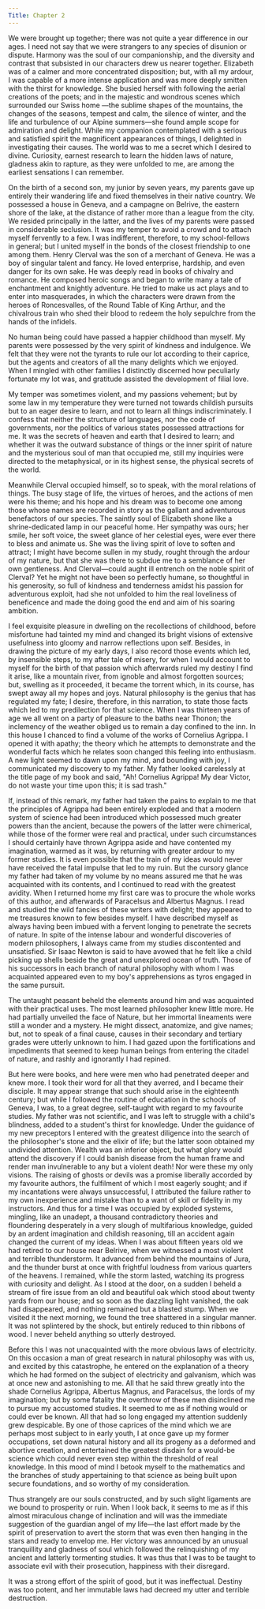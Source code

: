 ```yaml
---
Title: Chapter 2
---
```


We were brought up together; there was not quite a year difference in our ages. I need not say that we were strangers to any species of disunion or dispute. Harmony was the soul of our companionship, and the diversity and contrast that subsisted in our characters drew us nearer together. Elizabeth was of a calmer and more concentrated disposition; but, with all my ardour, I was capable of a more intense application and was more deeply smitten with the thirst for knowledge. She busied herself with following the aerial creations of the poets; and in the majestic and wondrous scenes which surrounded our Swiss home —the sublime shapes of the mountains, the changes of the seasons, tempest and calm, the silence of winter, and the life and turbulence of our Alpine summers—she found ample scope for admiration and delight. While my companion contemplated with a serious and satisfied spirit the magnificent appearances of things, I delighted in investigating their causes. The world was to me a secret which I desired to divine. Curiosity, earnest research to learn the hidden laws of nature, gladness akin to rapture, as they were unfolded to me, are among the earliest sensations I can remember.

On the birth of a second son, my junior by seven years, my parents gave up entirely their wandering life and fixed themselves in their native country. We possessed a house in Geneva, and a campagne on Belrive, the eastern shore of the lake, at the distance of rather more than a league from the city. We resided principally in the latter, and the lives of my parents were passed in considerable seclusion. It was my temper to avoid a crowd and to attach myself fervently to a few. I was indifferent, therefore, to my school-fellows in general; but I united myself in the bonds of the closest friendship to one among them. Henry Clerval was the son of a merchant of Geneva. He was a boy of singular talent and fancy. He loved enterprise, hardship, and even danger for its own sake. He was deeply read in books of chivalry and romance. He composed heroic songs and began to write many a tale of enchantment and knightly adventure. He tried to make us act plays and to enter into masquerades, in which the characters were drawn from the heroes of Roncesvalles, of the Round Table of King Arthur, and the chivalrous train who shed their blood to redeem the holy sepulchre from the hands of the infidels.

No human being could have passed a happier childhood than myself. My parents were possessed by the very spirit of kindness and indulgence. We felt that they were not the tyrants to rule our lot according to their caprice, but the agents and creators of all the many delights which we enjoyed. When I mingled with other families I distinctly discerned how peculiarly fortunate my lot was, and gratitude assisted the development of filial love.

My temper was sometimes violent, and my passions vehement; but by some law in my temperature they were turned not towards childish pursuits but to an eager desire to learn, and not to learn all things indiscriminately. I confess that neither the structure of languages, nor the code of governments, nor the politics of various states possessed attractions for me. It was the secrets of heaven and earth that I desired to learn; and whether it was the outward substance of things or the inner spirit of nature and the mysterious soul of man that occupied me, still my inquiries were directed to the metaphysical, or in its highest sense, the physical secrets of the world.

Meanwhile Clerval occupied himself, so to speak, with the moral relations of things. The busy stage of life, the virtues of heroes, and the actions of men were his theme; and his hope and his dream was to become one among those whose names are recorded in story as the gallant and adventurous benefactors of our species. The saintly soul of Elizabeth shone like a shrine-dedicated lamp in our peaceful home. Her sympathy was ours; her smile, her soft voice, the sweet glance of her celestial eyes, were ever there to bless and animate us. She was the living spirit of love to soften and attract; I might have become sullen in my study, rought through the ardour of my nature, but that she was there to subdue me to a semblance of her own gentleness. And Clerval—could aught ill entrench on the noble spirit of Clerval? Yet he might not have been so perfectly humane, so thoughtful in his generosity, so full of kindness and tenderness amidst his passion for adventurous exploit, had she not unfolded to him the real loveliness of beneficence and made the doing good the end and aim of his soaring ambition.

I feel exquisite pleasure in dwelling on the recollections of childhood, before misfortune had tainted my mind and changed its bright visions of extensive usefulness into gloomy and narrow reflections upon self. Besides, in drawing the picture of my early days, I also record those events which led, by insensible steps, to my after tale of misery, for when I would account to myself for the birth of that passion which afterwards ruled my destiny I find it arise, like a mountain river, from ignoble and almost forgotten sources; but, swelling as it proceeded, it became the torrent which, in its course, has swept away all my hopes and joys. Natural philosophy is the genius that has regulated my fate; I desire, therefore, in this narration, to state those facts which led to my predilection for that science. When I was thirteen years of age we all went on a party of pleasure to the baths near Thonon; the inclemency of the weather obliged us to remain a day confined to the inn. In this house I chanced to find a volume of the works of Cornelius Agrippa. I opened it with apathy; the theory which he attempts to demonstrate and the wonderful facts which he relates soon changed this feeling into enthusiasm. A new light seemed to dawn upon my mind, and bounding with joy, I communicated my discovery to my father. My father looked carelessly at the title page of my book and said, "Ah! Cornelius Agrippa! My dear Victor, do not waste your time upon this; it is sad trash."

If, instead of this remark, my father had taken the pains to explain to me that the principles of Agrippa had been entirely exploded and that a modern system of science had been introduced which possessed much greater powers than the ancient, because the powers of the latter were chimerical, while those of the former were real and practical, under such circumstances I should certainly have thrown Agrippa aside and have contented my imagination, warmed as it was, by returning with greater ardour to my former studies. It is even possible that the train of my ideas would never have received the fatal impulse that led to my ruin. But the cursory glance my father had taken of my volume by no means assured me that he was acquainted with its contents, and I continued to read with the greatest avidity. When I returned home my first care was to procure the whole works of this author, and afterwards of Paracelsus and Albertus Magnus. I read and studied the wild fancies of these writers with delight; they appeared to me treasures known to few besides myself. I have described myself as always having been imbued with a fervent longing to penetrate the secrets of nature. In spite of the intense labour and wonderful discoveries of modern philosophers, I always came from my studies discontented and unsatisfied. Sir Isaac Newton is said to have avowed that he felt like a child picking up shells beside the great and unexplored ocean of truth. Those of his successors in each branch of natural philosophy with whom I was acquainted appeared even to my boy's apprehensions as tyros engaged in the same pursuit.

The untaught peasant beheld the elements around him and was acquainted with their practical uses. The most learned philosopher knew little more. He had partially unveiled the face of Nature, but her immortal lineaments were still a wonder and a mystery. He might dissect, anatomize, and give names; but, not to speak of a final cause, causes in their secondary and tertiary grades were utterly unknown to him. I had gazed upon the fortifications and impediments that seemed to keep human beings from entering the citadel of nature, and rashly and ignorantly I had repined.

But here were books, and here were men who had penetrated deeper and knew more. I took their word for all that they averred, and I became their disciple. It may appear strange that such should arise in the eighteenth century; but while I followed the routine of education in the schools of Geneva, I was, to a great degree, self-taught with regard to my favourite studies. My father was not scientific, and I was left to struggle with a child's blindness, added to a student's thirst for knowledge. Under the guidance of my new preceptors I entered with the greatest diligence into the search of the philosopher's stone and the elixir of life; but the latter soon obtained my undivided attention. Wealth was an inferior object, but what glory would attend the discovery if I could banish disease from the human frame and render man invulnerable to any but a violent death! Nor were these my only visions. The raising of ghosts or devils was a promise liberally accorded by my favourite authors, the fulfilment of which I most eagerly sought; and if my incantations were always unsuccessful, I attributed the failure rather to my own inexperience and mistake than to a want of skill or fidelity in my instructors. And thus for a time I was occupied by exploded systems, mingling, like an unadept, a thousand contradictory theories and floundering desperately in a very slough of multifarious knowledge, guided by an ardent imagination and childish reasoning, till an accident again changed the current of my ideas. When I was about fifteen years old we had retired to our house near Belrive, when we witnessed a most violent and terrible thunderstorm. It advanced from behind the mountains of Jura, and the thunder burst at once with frightful loudness from various quarters of the heavens. I remained, while the storm lasted, watching its progress with curiosity and delight. As I stood at the door, on a sudden I beheld a stream of fire issue from an old and beautiful oak which stood about twenty yards from our house; and so soon as the dazzling light vanished, the oak had disappeared, and nothing remained but a blasted stump. When we visited it the next morning, we found the tree shattered in a singular manner. It was not splintered by the shock, but entirely reduced to thin ribbons of wood. I never beheld anything so utterly destroyed.

Before this I was not unacquainted with the more obvious laws of electricity. On this occasion a man of great research in natural philosophy was with us, and excited by this catastrophe, he entered on the explanation of a theory which he had formed on the subject of electricity and galvanism, which was at once new and astonishing to me. All that he said threw greatly into the shade Cornelius Agrippa, Albertus Magnus, and Paracelsus, the lords of my imagination; but by some fatality the overthrow of these men disinclined me to pursue my accustomed studies. It seemed to me as if nothing would or could ever be known. All that had so long engaged my attention suddenly grew despicable. By one of those caprices of the mind which we are perhaps most subject to in early youth, I at once gave up my former occupations, set down natural history and all its progeny as a deformed and abortive creation, and entertained the greatest disdain for a would-be science which could never even step within the threshold of real knowledge. In this mood of mind I betook myself to the mathematics and the branches of study appertaining to that science as being built upon secure foundations, and so worthy of my consideration.

Thus strangely are our souls constructed, and by such slight ligaments are we bound to prosperity or ruin. When I look back, it seems to me as if this almost miraculous change of inclination and will was the immediate suggestion of the guardian angel of my life—the last effort made by the spirit of preservation to avert the storm that was even then hanging in the stars and ready to envelop me. Her victory was announced by an unusual tranquillity and gladness of soul which followed the relinquishing of my ancient and latterly tormenting studies. It was thus that I was to be taught to associate evil with their prosecution, happiness with their disregard.

It was a strong effort of the spirit of good, but it was ineffectual. Destiny was too potent, and her immutable laws had decreed my utter and terrible destruction.